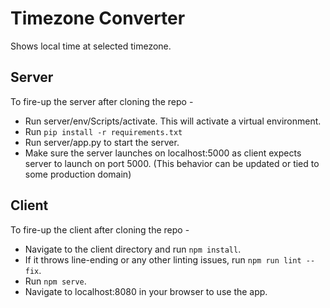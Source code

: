 # Timezone Converter
Shows local time at selected timezone. 

## Server
To fire-up the server after cloning the repo -

* Run server/env/Scripts/activate. This will activate a virtual environment.
* Run `pip install -r requirements.txt`
* Run server/app.py to start the server.
* Make sure the server launches on localhost:5000 as client expects server to launch on port 5000. (This behavior can be updated or tied to some production domain)


## Client
To fire-up the client after cloning the repo - 

* Navigate to the client directory and run `npm install`.
* If it throws line-ending or any other linting issues, run `npm run lint --fix`.
* Run `npm serve`. 
* Navigate to localhost:8080 in your browser to use the app.
